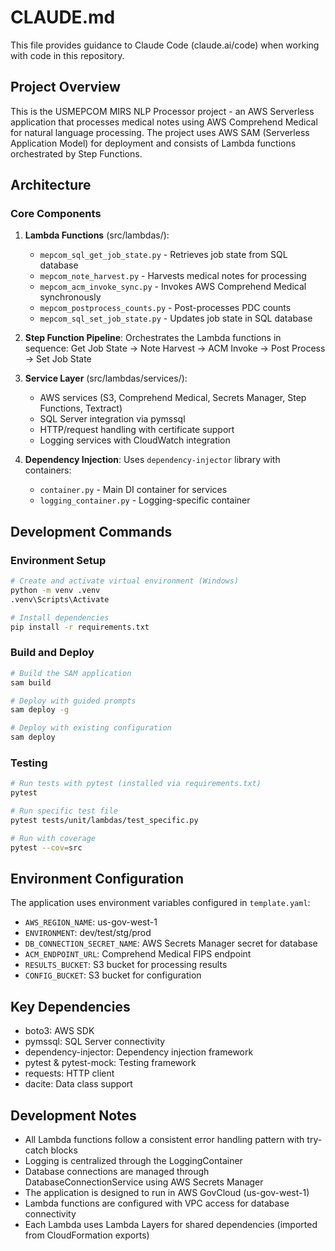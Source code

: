 # CLAUDE.md

This file provides guidance to Claude Code (claude.ai/code) when working with code in this repository.

## Project Overview

This is the USMEPCOM MIRS NLP Processor project - an AWS Serverless application that processes medical notes using AWS Comprehend Medical for natural language processing. The project uses AWS SAM (Serverless Application Model) for deployment and consists of Lambda functions orchestrated by Step Functions.

## Architecture

### Core Components

1. **Lambda Functions** (src/lambdas/):
   - `mepcom_sql_get_job_state.py` - Retrieves job state from SQL database
   - `mepcom_note_harvest.py` - Harvests medical notes for processing
   - `mepcom_acm_invoke_sync.py` - Invokes AWS Comprehend Medical synchronously
   - `mepcom_postprocess_counts.py` - Post-processes PDC counts
   - `mepcom_sql_set_job_state.py` - Updates job state in SQL database

2. **Step Function Pipeline**: Orchestrates the Lambda functions in sequence:
   Get Job State → Note Harvest → ACM Invoke → Post Process → Set Job State

3. **Service Layer** (src/lambdas/services/):
   - AWS services (S3, Comprehend Medical, Secrets Manager, Step Functions, Textract)
   - SQL Server integration via pymssql
   - HTTP/request handling with certificate support
   - Logging services with CloudWatch integration

4. **Dependency Injection**: Uses `dependency-injector` library with containers:
   - `container.py` - Main DI container for services
   - `logging_container.py` - Logging-specific container

## Development Commands

### Environment Setup
```bash
# Create and activate virtual environment (Windows)
python -m venv .venv
.venv\Scripts\Activate

# Install dependencies
pip install -r requirements.txt
```

### Build and Deploy
```bash
# Build the SAM application
sam build

# Deploy with guided prompts
sam deploy -g

# Deploy with existing configuration
sam deploy
```

### Testing
```bash
# Run tests with pytest (installed via requirements.txt)
pytest

# Run specific test file
pytest tests/unit/lambdas/test_specific.py

# Run with coverage
pytest --cov=src
```

## Environment Configuration

The application uses environment variables configured in `template.yaml`:
- `AWS_REGION_NAME`: us-gov-west-1
- `ENVIRONMENT`: dev/test/stg/prod
- `DB_CONNECTION_SECRET_NAME`: AWS Secrets Manager secret for database
- `ACM_ENDPOINT_URL`: Comprehend Medical FIPS endpoint
- `RESULTS_BUCKET`: S3 bucket for processing results
- `CONFIG_BUCKET`: S3 bucket for configuration

## Key Dependencies

- boto3: AWS SDK
- pymssql: SQL Server connectivity
- dependency-injector: Dependency injection framework
- pytest & pytest-mock: Testing framework
- requests: HTTP client
- dacite: Data class support

## Development Notes

- All Lambda functions follow a consistent error handling pattern with try-catch blocks
- Logging is centralized through the LoggingContainer
- Database connections are managed through DatabaseConnectionService using AWS Secrets Manager
- The application is designed to run in AWS GovCloud (us-gov-west-1)
- Lambda functions are configured with VPC access for database connectivity
- Each Lambda uses Lambda Layers for shared dependencies (imported from CloudFormation exports)